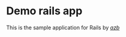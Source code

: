 # Demo rails app

This is the sample application for Rails by
[*azb*](http://twitter.com/aungzanbaw)
